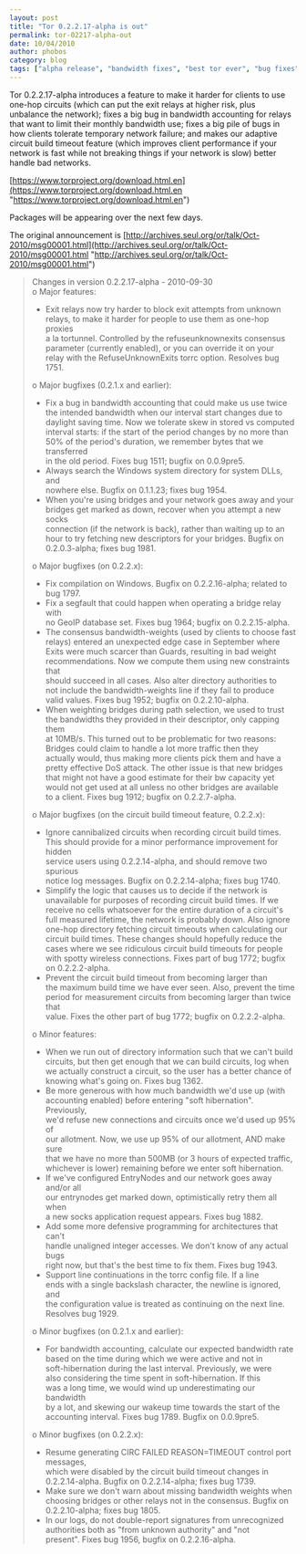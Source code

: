 ```yaml
---
layout: post
title: "Tor 0.2.2.17-alpha is out"
permalink: tor-02217-alpha-out
date: 10/04/2010
author: phobos
category: blog
tags: ["alpha release", "bandwidth fixes", "best tor ever", "bug fixes", "refuse unknown exits"]
---
```


Tor 0.2.2.17-alpha introduces a feature to make it harder for clients to use one-hop circuits (which can put the exit relays at higher risk, plus unbalance the network); fixes a big bug in bandwidth accounting for relays that want to limit their monthly bandwidth use; fixes a big pile of bugs in how clients tolerate temporary network failure; and makes our adaptive circuit build timeout feature (which improves client performance if your network is fast while not breaking things if your network is slow) better handle bad networks.

[https://www.torproject.org/download.html.en](https://www.torproject.org/download.html.en "https://www.torproject.org/download.html.en")

Packages will be appearing over the next few days.

The original announcement is [http://archives.seul.org/or/talk/Oct-2010/msg00001.html](http://archives.seul.org/or/talk/Oct-2010/msg00001.html "http://archives.seul.org/or/talk/Oct-2010/msg00001.html")

> Changes in version 0.2.2.17-alpha - 2010-09-30  
> o Major features:  
> - Exit relays now try harder to block exit attempts from unknown  
> relays, to make it harder for people to use them as one-hop proxies  
> a la tortunnel. Controlled by the refuseunknownexits consensus  
> parameter (currently enabled), or you can override it on your  
> relay with the RefuseUnknownExits torrc option. Resolves bug 1751.
> 
> o Major bugfixes (0.2.1.x and earlier):  
> - Fix a bug in bandwidth accounting that could make us use twice  
> the intended bandwidth when our interval start changes due to  
> daylight saving time. Now we tolerate skew in stored vs computed  
> interval starts: if the start of the period changes by no more than  
> 50% of the period's duration, we remember bytes that we transferred  
> in the old period. Fixes bug 1511; bugfix on 0.0.9pre5.  
> - Always search the Windows system directory for system DLLs, and  
> nowhere else. Bugfix on 0.1.1.23; fixes bug 1954.  
> - When you're using bridges and your network goes away and your  
> bridges get marked as down, recover when you attempt a new socks  
> connection (if the network is back), rather than waiting up to an  
> hour to try fetching new descriptors for your bridges. Bugfix on  
> 0.2.0.3-alpha; fixes bug 1981.
> 
> o Major bugfixes (on 0.2.2.x):  
> - Fix compilation on Windows. Bugfix on 0.2.2.16-alpha; related to  
> bug 1797.  
> - Fix a segfault that could happen when operating a bridge relay with  
> no GeoIP database set. Fixes bug 1964; bugfix on 0.2.2.15-alpha.  
> - The consensus bandwidth-weights (used by clients to choose fast  
> relays) entered an unexpected edge case in September where  
> Exits were much scarcer than Guards, resulting in bad weight  
> recommendations. Now we compute them using new constraints that  
> should succeed in all cases. Also alter directory authorities to  
> not include the bandwidth-weights line if they fail to produce  
> valid values. Fixes bug 1952; bugfix on 0.2.2.10-alpha.  
> - When weighting bridges during path selection, we used to trust  
> the bandwidths they provided in their descriptor, only capping them  
> at 10MB/s. This turned out to be problematic for two reasons:  
> Bridges could claim to handle a lot more traffic then they  
> actually would, thus making more clients pick them and have a  
> pretty effective DoS attack. The other issue is that new bridges  
> that might not have a good estimate for their bw capacity yet  
> would not get used at all unless no other bridges are available  
> to a client. Fixes bug 1912; bugfix on 0.2.2.7-alpha.
> 
> o Major bugfixes (on the circuit build timeout feature, 0.2.2.x):  
> - Ignore cannibalized circuits when recording circuit build times.  
> This should provide for a minor performance improvement for hidden  
> service users using 0.2.2.14-alpha, and should remove two spurious  
> notice log messages. Bugfix on 0.2.2.14-alpha; fixes bug 1740.  
> - Simplify the logic that causes us to decide if the network is  
> unavailable for purposes of recording circuit build times. If we  
> receive no cells whatsoever for the entire duration of a circuit's  
> full measured lifetime, the network is probably down. Also ignore  
> one-hop directory fetching circuit timeouts when calculating our  
> circuit build times. These changes should hopefully reduce the  
> cases where we see ridiculous circuit build timeouts for people  
> with spotty wireless connections. Fixes part of bug 1772; bugfix  
> on 0.2.2.2-alpha.  
> - Prevent the circuit build timeout from becoming larger than  
> the maximum build time we have ever seen. Also, prevent the time  
> period for measurement circuits from becoming larger than twice that  
> value. Fixes the other part of bug 1772; bugfix on 0.2.2.2-alpha.
> 
> o Minor features:  
> - When we run out of directory information such that we can't build  
> circuits, but then get enough that we can build circuits, log when  
> we actually construct a circuit, so the user has a better chance of  
> knowing what's going on. Fixes bug 1362.  
> - Be more generous with how much bandwidth we'd use up (with  
> accounting enabled) before entering "soft hibernation". Previously,  
> we'd refuse new connections and circuits once we'd used up 95% of  
> our allotment. Now, we use up 95% of our allotment, AND make sure  
> that we have no more than 500MB (or 3 hours of expected traffic,  
> whichever is lower) remaining before we enter soft hibernation.  
> - If we've configured EntryNodes and our network goes away and/or all  
> our entrynodes get marked down, optimistically retry them all when  
> a new socks application request appears. Fixes bug 1882.  
> - Add some more defensive programming for architectures that can't  
> handle unaligned integer accesses. We don't know of any actual bugs  
> right now, but that's the best time to fix them. Fixes bug 1943.  
> - Support line continuations in the torrc config file. If a line  
> ends with a single backslash character, the newline is ignored, and  
> the configuration value is treated as continuing on the next line.  
> Resolves bug 1929.
> 
> o Minor bugfixes (on 0.2.1.x and earlier):  
> - For bandwidth accounting, calculate our expected bandwidth rate  
> based on the time during which we were active and not in  
> soft-hibernation during the last interval. Previously, we were  
> also considering the time spent in soft-hibernation. If this  
> was a long time, we would wind up underestimating our bandwidth  
> by a lot, and skewing our wakeup time towards the start of the  
> accounting interval. Fixes bug 1789. Bugfix on 0.0.9pre5.
> 
> o Minor bugfixes (on 0.2.2.x):  
> - Resume generating CIRC FAILED REASON=TIMEOUT control port messages,  
> which were disabled by the circuit build timeout changes in  
> 0.2.2.14-alpha. Bugfix on 0.2.2.14-alpha; fixes bug 1739.  
> - Make sure we don't warn about missing bandwidth weights when  
> choosing bridges or other relays not in the consensus. Bugfix on  
> 0.2.2.10-alpha; fixes bug 1805.  
> - In our logs, do not double-report signatures from unrecognized  
> authorities both as "from unknown authority" and "not  
> present". Fixes bug 1956, bugfix on 0.2.2.16-alpha.
